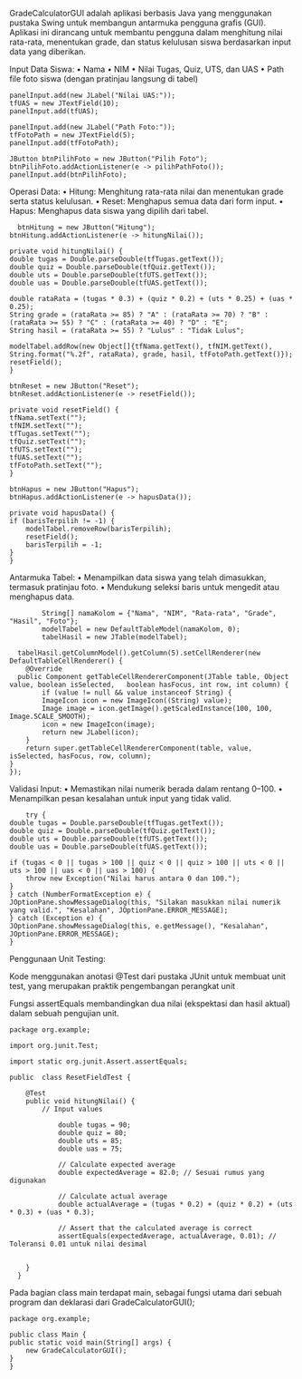 GradeCalculatorGUI adalah aplikasi berbasis Java yang menggunakan pustaka Swing untuk membangun antarmuka pengguna grafis (GUI). Aplikasi ini dirancang untuk membantu pengguna dalam menghitung nilai rata-rata, menentukan grade, dan status kelulusan siswa berdasarkan input data yang diberikan.

Input Data Siswa:
•	Nama
•	NIM
•	Nilai Tugas, Quiz, UTS, dan UAS
•	Path file foto siswa (dengan pratinjau langsung di tabel)
      
    panelInput.add(new JLabel("Nilai UAS:"));
    tfUAS = new JTextField(10);
    panelInput.add(tfUAS);

    panelInput.add(new JLabel("Path Foto:"));
    tfFotoPath = new JTextField(5);
    panelInput.add(tfFotoPath);

    JButton btnPilihFoto = new JButton("Pilih Foto");
    btnPilihFoto.addActionListener(e -> pilihPathFoto());
    panelInput.add(btnPilihFoto);

Operasi Data:
•	Hitung: Menghitung rata-rata nilai dan menentukan grade serta status kelulusan.
•	Reset: Menghapus semua data dari form input.
•	Hapus: Menghapus data siswa yang dipilih dari tabel.

      btnHitung = new JButton("Hitung");
    btnHitung.addActionListener(e -> hitungNilai());

    private void hitungNilai() {
    double tugas = Double.parseDouble(tfTugas.getText());
    double quiz = Double.parseDouble(tfQuiz.getText());
    double uts = Double.parseDouble(tfUTS.getText());
    double uas = Double.parseDouble(tfUAS.getText());

    double rataRata = (tugas * 0.3) + (quiz * 0.2) + (uts * 0.25) + (uas * 0.25);
    String grade = (rataRata >= 85) ? "A" : (rataRata >= 70) ? "B" : (rataRata >= 55) ? "C" : (rataRata >= 40) ? "D" : "E";
    String hasil = (rataRata >= 55) ? "Lulus" : "Tidak Lulus";

    modelTabel.addRow(new Object[]{tfNama.getText(), tfNIM.getText(), String.format("%.2f", rataRata), grade, hasil, tfFotoPath.getText()});
    resetField();
    }

    btnReset = new JButton("Reset");
    btnReset.addActionListener(e -> resetField());

    private void resetField() {
    tfNama.setText("");
    tfNIM.setText("");
    tfTugas.setText("");
    tfQuiz.setText("");
    tfUTS.setText("");
    tfUAS.setText("");
    tfFotoPath.setText("");
    }

    btnHapus = new JButton("Hapus");
    btnHapus.addActionListener(e -> hapusData());

    private void hapusData() {
    if (barisTerpilih != -1) {
        modelTabel.removeRow(barisTerpilih);
        resetField();
        barisTerpilih = -1;
    }
    }

    
    

Antarmuka Tabel:
•	Menampilkan data siswa yang telah dimasukkan, termasuk pratinjau foto.
•	Mendukung seleksi baris untuk mengedit atau menghapus data.
            
            String[] namaKolom = {"Nama", "NIM", "Rata-rata", "Grade", "Hasil", "Foto"};
            modelTabel = new DefaultTableModel(namaKolom, 0);
            tabelHasil = new JTable(modelTabel);

      tabelHasil.getColumnModel().getColumn(5).setCellRenderer(new DefaultTableCellRenderer() {
        @Override
      public Component getTableCellRendererComponent(JTable table, Object value, boolean isSelected,   boolean hasFocus, int row, int column) {
            if (value != null && value instanceof String) {
            ImageIcon icon = new ImageIcon((String) value);
            Image image = icon.getImage().getScaledInstance(100, 100, Image.SCALE_SMOOTH);
            icon = new ImageIcon(image);
            return new JLabel(icon);
        }
        return super.getTableCellRendererComponent(table, value, isSelected, hasFocus, row, column);
    }
    });


Validasi Input:
•	Memastikan nilai numerik berada dalam rentang 0–100.
•	Menampilkan pesan kesalahan untuk input yang tidak valid.

        try {
    double tugas = Double.parseDouble(tfTugas.getText());
    double quiz = Double.parseDouble(tfQuiz.getText());
    double uts = Double.parseDouble(tfUTS.getText());
    double uas = Double.parseDouble(tfUAS.getText());

    if (tugas < 0 || tugas > 100 || quiz < 0 || quiz > 100 || uts < 0 || uts > 100 || uas < 0 || uas > 100) {
        throw new Exception("Nilai harus antara 0 dan 100.");
    }
    } catch (NumberFormatException e) {
    JOptionPane.showMessageDialog(this, "Silakan masukkan nilai numerik yang valid.", "Kesalahan", JOptionPane.ERROR_MESSAGE);
    } catch (Exception e) {
    JOptionPane.showMessageDialog(this, e.getMessage(), "Kesalahan", JOptionPane.ERROR_MESSAGE);
    }


Penggunaan Unit Testing:

Kode menggunakan anotasi 
@Test dari pustaka JUnit untuk membuat unit test, yang merupakan praktik pengembangan perangkat unit

Fungsi assertEquals membandingkan dua nilai (ekspektasi dan hasil aktual) dalam sebuah pengujian unit. 

    package org.example;

    import org.junit.Test;

    import static org.junit.Assert.assertEquals;

    public  class ResetFieldTest {

        @Test
        public void hitungNilai() {
            // Input values

                double tugas = 90;
                double quiz = 80;
                double uts = 85;
                double uas = 75;

                // Calculate expected average
                double expectedAverage = 82.0; // Sesuai rumus yang digunakan

                // Calculate actual average
                double actualAverage = (tugas * 0.2) + (quiz * 0.2) + (uts * 0.3) + (uas * 0.3);

                // Assert that the calculated average is correct
                assertEquals(expectedAverage, actualAverage, 0.01); // Toleransi 0.01 untuk nilai desimal


        }
      }

  Pada bagian class main
  terdapat main, sebagai fungsi utama dari sebuah program
  dan deklarasi dari  GradeCalculatorGUI();
  
    package org.example;

    public class Main {
    public static void main(String[] args) {
        new GradeCalculatorGUI();
    }
    }
